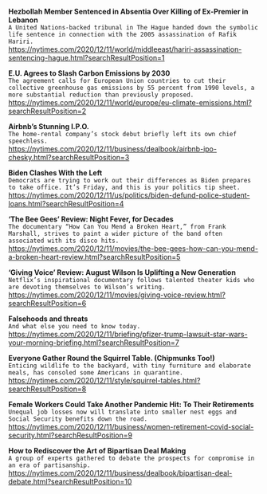 **Hezbollah Member Sentenced in Absentia Over Killing of Ex-Premier in Lebanon**\
`A United Nations-backed tribunal in The Hague handed down the symbolic life sentence in connection with the 2005 assassination of Rafik Hariri.`\
https://nytimes.com/2020/12/11/world/middleeast/hariri-assassination-sentencing-hague.html?searchResultPosition=1

**E.U. Agrees to Slash Carbon Emissions by 2030**\
`The agreement calls for European Union countries to cut their collective greenhouse gas emissions by 55 percent from 1990 levels, a more substantial reduction than previously proposed.`\
https://nytimes.com/2020/12/11/world/europe/eu-climate-emissions.html?searchResultPosition=2

**Airbnb’s Stunning I.P.O.**\
`The home-rental company’s stock debut briefly left its own chief speechless.`\
https://nytimes.com/2020/12/11/business/dealbook/airbnb-ipo-chesky.html?searchResultPosition=3

**Biden Clashes With the Left**\
`Democrats are trying to work out their differences as Biden prepares to take office. It’s Friday, and this is your politics tip sheet.`\
https://nytimes.com/2020/12/11/us/politics/biden-defund-police-student-loans.html?searchResultPosition=4

**‘The Bee Gees’ Review: Night Fever, for Decades**\
`The documentary “How Can You Mend a Broken Heart,” from Frank Marshall, strives to paint a wider picture of the band often associated with its disco hits.`\
https://nytimes.com/2020/12/11/movies/the-bee-gees-how-can-you-mend-a-broken-heart-review.html?searchResultPosition=5

**‘Giving Voice’ Review: August Wilson Is Uplifting a New Generation**\
`Netflix’s inspirational documentary follows talented theater kids who are devoting themselves to Wilson’s writing.`\
https://nytimes.com/2020/12/11/movies/giving-voice-review.html?searchResultPosition=6

**Falsehoods and threats**\
`And what else you need to know today.`\
https://nytimes.com/2020/12/11/briefing/pfizer-trump-lawsuit-star-wars-your-morning-briefing.html?searchResultPosition=7

**Everyone Gather Round the Squirrel Table. (Chipmunks Too!)**\
`Enticing wildlife to the backyard, with tiny furniture and elaborate meals, has consoled some Americans in quarantine.`\
https://nytimes.com/2020/12/11/style/squirrel-tables.html?searchResultPosition=8

**Female Workers Could Take Another Pandemic Hit: To Their Retirements**\
`Unequal job losses now will translate into smaller nest eggs and Social Security benefits down the road.`\
https://nytimes.com/2020/12/11/business/women-retirement-covid-social-security.html?searchResultPosition=9

**How to Rediscover the Art of Bipartisan Deal Making**\
`A group of experts gathered to debate the prospects for compromise in an era of partisanship.`\
https://nytimes.com/2020/12/11/business/dealbook/bipartisan-deal-debate.html?searchResultPosition=10

